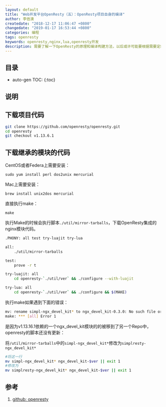 ```yaml
---
layout: default
title: "Web开发平台OpenResty（五）：OpenResty项目自身的编译"
author: 李佶澳
createdate: "2018-12-17 11:06:47 +0800"
changedate: "2019-01-17 16:53:44 +0800"
categories: 编程
tags: openresty
keywords: openresty,nginx,lua,openresty开发
description: 需要了解一下OpenResty的原理和编译构建方法，以后或许可能要根据需要定制OpenResty
---
```


## 目录
* auto-gen TOC:
{:toc}

## 说明

## 下载项目代码

```bash
git clone https://github.com/openresty/openresty.git
cd openresty
git checkout v1.13.6.1
```

## 下载继承的模块的代码

CentOS或者Federa上需要安装：

	sudo yum install perl dos2unix mercurial

Mac上需要安装：

	brew install unix2dos mercurial


直接执行make：

	make

执行Make的时候会执行脚本`./util/mirror-tarballs`，下载OpenResty集成的nginx模块代码。

```bash
.PHONY: all test try-luajit try-lua

all:
	./util/mirror-tarballs

test:
	prove -r t

try-luajit: all
	cd openresty-`./util/ver` && ./configure --with-luajit

try-lua: all
	cd openresty-`./util/ver` && ./configure && $(MAKE)
```

执行make如果遇到下面的错误：

```bash
mv: rename simpl-ngx_devel_kit* to ngx_devel_kit-0.3.0: No such file or directory
make: *** [all] Error 1
```

是因为v1.13.16.1依赖的一个ngx_devel_kit模块的的被移到了另一个Repo中，openresty的脚本还没有更新：

将`/util/mirror-tarballs`中的`simpl-ngx_devel_kit*`修改为`simplresty-ngx_devel_kit*`

```bash
#将这一行
mv simpl-ngx_devel_kit* ngx_devel_kit-$ver || exit 1   
#修改为
mv simplresty-ngx_devel_kit* ngx_devel_kit-$ver || exit 1
```

## 参考

1. [github: openresty][1]

[1]: https://github.com/openresty/openresty "github: openresty"
